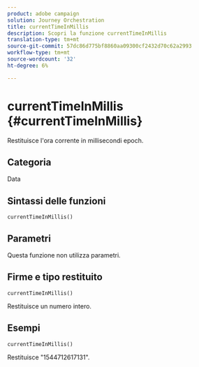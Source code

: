 ```yaml
---
product: adobe campaign
solution: Journey Orchestration
title: currentTimeInMillis
description: Scopri la funzione currentTimeInMillis
translation-type: tm+mt
source-git-commit: 57dc86d775bf8860aa09300cf2432d70c62a2993
workflow-type: tm+mt
source-wordcount: '32'
ht-degree: 6%

---
```



# currentTimeInMillis {#currentTimeInMillis}

Restituisce l&#39;ora corrente in millisecondi epoch.

## Categoria

Data

## Sintassi delle funzioni

`currentTimeInMillis()`

## Parametri

Questa funzione non utilizza parametri.

## Firme e tipo restituito

`currentTimeInMillis()`

Restituisce un numero intero.

## Esempi

`currentTimeInMillis()`

Restituisce &quot;1544712617131&quot;.
